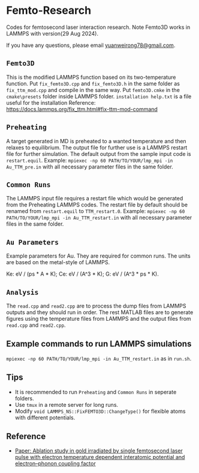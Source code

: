 # Femto-Research
Codes for femtosecond laser interaction research. Note Femto3D works in LAMMPS with version(29 Aug 2024).

If you have any questions, please email yuanweirong78@gmail.com.

## `Femto3D`
This is the modified LAMMPS function based on its two-temperature function. Put `fix_femto3D.cpp` and `fix_femto3D.h` in the same folder as `fix_ttm_mod.cpp` and compile in the same way. Put `femto3D.cmke` in the `cmake\presets` folder inside LAMMPS folder. `installation help.txt` is a file useful for the installation Reference: https://docs.lammps.org/fix_ttm.html#fix-ttm-mod-command

## `Preheating`
A target generated in MD is preheated to a wanted temperature and then relaxes to equilibrium. The output file for further use is a LAMMPS restart file for further simulation. The default output from the sample input code is `restart.equil`. Example: `mpiexec -np 60 PATH/TO/YOUR/lmp_mpi -in Au_TTM_pre.in` with all necessary parameter files in the same folder.

## `Common Runs`
The LAMMPS input file requires a restart file which would be generated from the Preheating LAMMPS codes. The restart file by default should be renamed from `restart.equil` to `TTM_restart.0`. Example: `mpiexec -np 60 PATH/TO/YOUR/lmp_mpi -in Au_TTM_restart.in` with all necessary parameter files in the same folder.

## `Au Parameters`
Example parameters for Au. They are required for common runs. The units are based on the metal-style of LAMMPS.

Ke: eV / (ps * A * K); Ce: eV / (A^3 * K); G: eV / (A^3 * ps * K).

## `Analysis`
The `read.cpp` and `read2.cpp` are to process the dump files from LAMMPS outputs and they should run in order. The rest MATLAB files are to generate figures using the temperature files from LAMMPS and the output files from `read.cpp` and `read2.cpp`.

## Example commands to run LAMMPS simulations
`mpiexec -np 60 PATH/TO/YOUR/lmp_mpi -in Au_TTM_restart.in` as in `run.sh`.

## Tips
- It is recommended to run `Preheating` and `Common Runs` in seperate folders.
- Use `tmux` in a remote server for long runs.
- Modify `void LAMMPS_NS::FixFEMTO3D::ChangeType()` for flexible atoms with different potentials.

## Reference
- [Paper: Ablation study in gold irradiated by single femtosecond laser pulse with electron temperature dependent interatomic potential and electron–phonon coupling factor](https://iopscience.iop.org/article/10.1088/1555-6611/abdcb8/meta)
